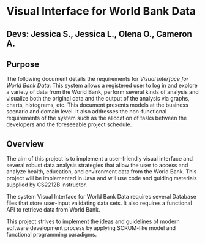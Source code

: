 # Visual Interface for World Bank Data 
## Devs: Jessica S., Jessica L., Olena O.,  Cameron A.

## Purpose
The following document details the requirements for *Visual Interface for World Bank Data*. This system allows a registered user to log in and explore a variety of data from the World Bank, perform several kinds of analysis and visualize both the original data and the output of the analysis via graphs, charts, histograms, etc. This document presents models at the business scenario and domain level. It also addresses the non-functional requirements of the system such as the allocation of tasks between the developers and the foreseeable project schedule.
## Overview
The aim of this project is to implement a user-friendly visual interface and several robust data analysis strategies that allow the user to access and analyze health, education, and environment data from the World Bank. This project will be implemented in Java and will use code and guiding materials supplied by CS2212B instructor.
 
The system Visual Interface for World Bank Data requires several Database files that store user-input validating data sets. It also requires a functional API to retrieve data from World Bank.  

This project strives to implement the ideas and guidelines of modern software development process by applying SCRUM-like model and functional programming paradigms.

